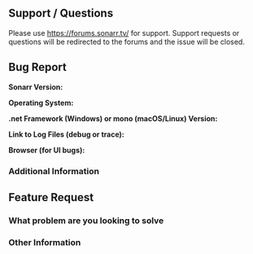 <!--
Before opening a new issue, please ensure:
- You use the forums for support/questions
- You search for existing bugs/feature requests
-->

## Support / Questions

Please use https://forums.sonarr.tv/ for support. Support requests or questions will be redirected to the forums and the issue will be closed.

## Bug Report
**Sonarr Version:**

**Operating System:**

**.net Framework (Windows) or mono (macOS/Linux) Version:**

**Link to Log Files (debug or trace):**

**Browser (for UI bugs):**

### Additional Information

## Feature Request

### What problem are you looking to solve

### Other Information
